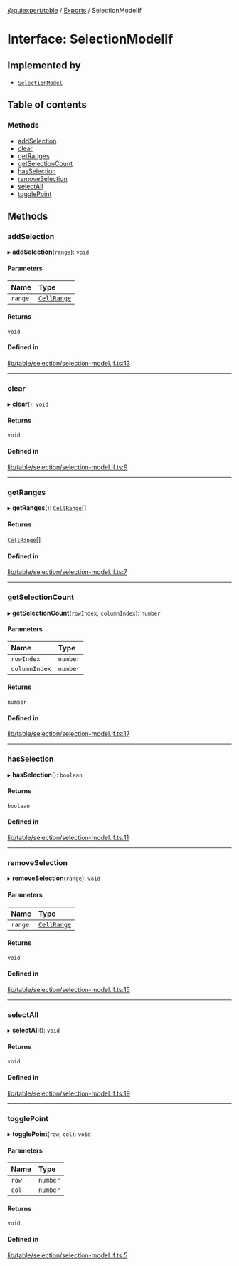 [@guiexpert/table](../README.md) / [Exports](../modules.md) / SelectionModelIf

# Interface: SelectionModelIf

## Implemented by

- [`SelectionModel`](../classes/SelectionModel.md)

## Table of contents

### Methods

- [addSelection](SelectionModelIf.md#addselection)
- [clear](SelectionModelIf.md#clear)
- [getRanges](SelectionModelIf.md#getranges)
- [getSelectionCount](SelectionModelIf.md#getselectioncount)
- [hasSelection](SelectionModelIf.md#hasselection)
- [removeSelection](SelectionModelIf.md#removeselection)
- [selectAll](SelectionModelIf.md#selectall)
- [togglePoint](SelectionModelIf.md#togglepoint)

## Methods

### addSelection

▸ **addSelection**(`range`): `void`

#### Parameters

| Name | Type |
| :------ | :------ |
| `range` | [`CellRange`](../classes/CellRange.md) |

#### Returns

`void`

#### Defined in

[lib/table/selection/selection-model.if.ts:13](https://github.com/guiexperttable/ge-table/blob/6aaca3c/libs/table/src/lib/table/selection/selection-model.if.ts#L13)

___

### clear

▸ **clear**(): `void`

#### Returns

`void`

#### Defined in

[lib/table/selection/selection-model.if.ts:9](https://github.com/guiexperttable/ge-table/blob/6aaca3c/libs/table/src/lib/table/selection/selection-model.if.ts#L9)

___

### getRanges

▸ **getRanges**(): [`CellRange`](../classes/CellRange.md)[]

#### Returns

[`CellRange`](../classes/CellRange.md)[]

#### Defined in

[lib/table/selection/selection-model.if.ts:7](https://github.com/guiexperttable/ge-table/blob/6aaca3c/libs/table/src/lib/table/selection/selection-model.if.ts#L7)

___

### getSelectionCount

▸ **getSelectionCount**(`rowIndex`, `columnIndex`): `number`

#### Parameters

| Name | Type |
| :------ | :------ |
| `rowIndex` | `number` |
| `columnIndex` | `number` |

#### Returns

`number`

#### Defined in

[lib/table/selection/selection-model.if.ts:17](https://github.com/guiexperttable/ge-table/blob/6aaca3c/libs/table/src/lib/table/selection/selection-model.if.ts#L17)

___

### hasSelection

▸ **hasSelection**(): `boolean`

#### Returns

`boolean`

#### Defined in

[lib/table/selection/selection-model.if.ts:11](https://github.com/guiexperttable/ge-table/blob/6aaca3c/libs/table/src/lib/table/selection/selection-model.if.ts#L11)

___

### removeSelection

▸ **removeSelection**(`range`): `void`

#### Parameters

| Name | Type |
| :------ | :------ |
| `range` | [`CellRange`](../classes/CellRange.md) |

#### Returns

`void`

#### Defined in

[lib/table/selection/selection-model.if.ts:15](https://github.com/guiexperttable/ge-table/blob/6aaca3c/libs/table/src/lib/table/selection/selection-model.if.ts#L15)

___

### selectAll

▸ **selectAll**(): `void`

#### Returns

`void`

#### Defined in

[lib/table/selection/selection-model.if.ts:19](https://github.com/guiexperttable/ge-table/blob/6aaca3c/libs/table/src/lib/table/selection/selection-model.if.ts#L19)

___

### togglePoint

▸ **togglePoint**(`row`, `col`): `void`

#### Parameters

| Name | Type |
| :------ | :------ |
| `row` | `number` |
| `col` | `number` |

#### Returns

`void`

#### Defined in

[lib/table/selection/selection-model.if.ts:5](https://github.com/guiexperttable/ge-table/blob/6aaca3c/libs/table/src/lib/table/selection/selection-model.if.ts#L5)
